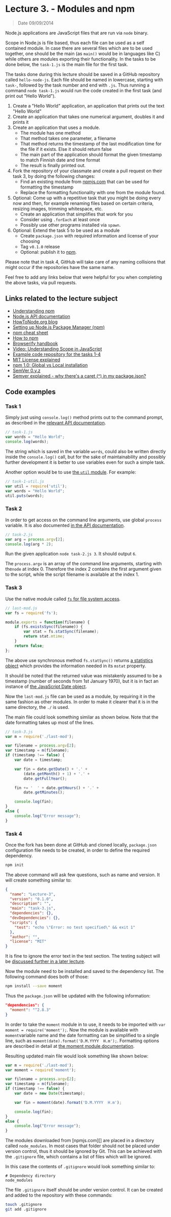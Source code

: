 # Lecture 3. - Modules and npm

> Date 09/09/2014

Node.js applications are JavaScript files that are run via `node` binary.

Scope in Node.js is file based, thus each file can be used as a self contained module. In case there are several files which are to be used together, one should be the main (as `main()` would be in languages like C) while others are modules exporting their functionality.
In the tasks to be done below, the `task-1.js` is the main file for the first task.

The tasks done during this lecture should be saved in a GitHub repository called `hello-node-js`. Each file should be named in lowercase, starting with `task-`, followed by the task number and end with `.js`.
Thus running a command `node task-1.js` would run the code created in the first task (and print out "Hello World").

1. Create a "Hello World" application, an application that prints out the text "Hello World"
2. Create an application that takes one numerical argument, doubles it and prints it
3. Create an application that uses a module.
    - The module has one method
    - That method takes one parameter, a filename
    - That method returns the timestamp of the last modification time for the file if it exists. Else it should return false
    - The main part of the application should format the given timestamp to match Finnish date and time format
    - The result is finally printed out.
4. Fork the repository of your classmate and create a pull request on their task 3, by doing the following changes:
    - Find an existing module from [npmjs.com][npm] that can be used for formatting the timestamp
    - Replace the formatting functionality with one from the module found.
5. Optional: Come up with a repetitive task that you might be doing every now and then, for example renaming files based on certain criteria, resizing images, trimming whitespace, etc.
    - Create an application that simplifies that work for you
    - Consider using `.forEach` at least once
    - Possibly use other programs installed via `spawn`.
6. Optional: Extend the task 5 to be used as a module
    - Create `package.json` with required information and license of your choosing
    - Tag `v0.1.0` release
    - Optional: publish it to [npm][].

Please note that in task 4, GitHub will take care of any naming collisions that might occur if the repositories have the same name.

Feel free to add any links below that were helpful for you when completing the above tasks, via pull requests.

## Links related to the lecture subject

* [Understanding npm](https://unpm.nodesource.com/ "Understanding npm")
* [Node.js API documentation][api]
* [HowToNode.org blog](http://howtonode.org/)
* [Setting up Node.js Package Manager (npm)](http://paazmaya.fi/setting-up-node.js-package-manager-npm "Setting up Node.js Package Manager (npm)")
* [npm cheat sheet](http://browsenpm.org/help "npm cheat sheet")
* [How to npm](https://www.npmjs.com/package/how-to-npm "A module to teach you how to module")
* [Browserify handbook](https://github.com/substack/browserify-handbook "how to build modular applications with browserify")
* [Video: Understanding Scope in JavaScript](https://www.youtube.com/watch?v=lTUyNW9oTLo "Understanding Scope in JavaScript")
* [Example code repository for the tasks 1-4](https://github.com/paazmaya/hello-node-js "Hello Node.js")
* [MIT License explained](https://tldrlegal.com/license/mit-license "A short, permissive software license")
* [npm 1.0: Global vs Local installation](http://blog.nodejs.org/2011/03/23/npm-1-0-global-vs-local-installation "npm 1.0: Global vs Local installation")
* [SemVer 0.y.z](http://www.forbeslindesay.co.uk/post/53849897522/semver-0-y-z "SemVer 0.y.z")
* [Semver explained - why there's a caret (^) in my package.json?](http://bytearcher.com/articles/semver-explained-why-theres-a-caret-in-my-package-json/ "Semver explained - why there's a caret (^) in my package.json?")

[npm]: https://www.npmjs.com/ "Node Packaged Modules"
[api]: http://nodejs.org/documentation/api/ "Node.js API Documentation"

## Code examples

### Task 1

Simply just using `console.log()` method prints out to the command prompt,
as described in the [relevant API documentation](http://nodejs.org/api/console.html#console_console_log_data "Prints to stdout with newline").

```js
// task-1.js
var words = "Hello World";
console.log(words);
```

The string which is saved in the variable `words`, could also be written directly inside the `console.log()` call, but for the sake of maintainability and possibly further development it is better to use variables even for such a simple task.

Another option would be to use [the `util` module](http://nodejs.org/api/util.html "util logging methods and other helpers"). For example:

```js
// task-1-util.js
var util = require('util');
var words = "Hello World";
util.puts(words);
```

### Task 2

In order to get access on the command line arguments, use global `process` variable.
It is also documented [in the API documentation](http://nodejs.org/api/process.html#process_process "The process object is a global object and can be accessed from anywhere").

```js
// task-2.js
var arg = process.argv[2];
console.log(arg * 2);
```

Run the given application `node task-2.js 3`. It should output `6`.

The `process.argv` is an array of the command line arguments, starting with the`node` at index 0.
Therefore the index 2 contains the first argument given to the script, while the script filename is available at the index 1.


### Task 3

Use the native module called [`fs` for file system access](http://nodejs.org/api/fs.html "File I/O is provided by simple wrappers around standard POSIX functions").

```js
// last-mod.js
var fs = require('fs');

module.exports = function(filename) {
	if (fs.existsSync(filename)) {
		var stat = fs.statSync(filename);
		return stat.mtime;
	}
	return false;
};
```

The above use synchronous method `fs.statSync()` returns [a statistics object](http://nodejs.org/api/fs.html#fs_class_fs_stats "Objects returned from fs.stat(), fs.lstat() and fs.fstat() and their synchronous counterparts are of this type")
which provides the information needed in its `mstat` property.

It should be noted that the returned value was mistakenly assumed to be a timestamp (number of seconds from 1st January 1970),
but it is in fact an instance of [the JavaScript Date object](https://developer.mozilla.org/en-US/docs/Web/JavaScript/Reference/Global_Objects/Date "Date objects are based on a time value that is the number of milliseconds since 1 January, 1970 UTC").

Now the `last-mod.js` file can be used as a module, by requiring it in the same fashion as other modules.
In order to make it clearer that it is in the same directory, the `./` is used.

The main file could look something similar as shown below. Note that the date formatting takes up most of the lines.

```js
// task-3.js
var m = require('./last-mod');

var filename = process.argv[2];
var timestamp = m(filename);
if (timestamp !== false) {
	var date = timestamp;

	var fin = date.getDate() + '.' +
		(date.getMonth() + 1) + '.' +
		date.getFullYear();

	fin += '  ' + date.getHours() + '.' +
		date.getMinutes();

	console.log(fin);
}
else {
	console.log("Error message");
}
```

### Task 4

Once the fork has been done at GitHub and cloned locally, `package.json` configuration file needs to be created, in order to define the required dependency.

```sh
npm init
```

The above command will ask few questions, such as name and version. It will create something similar to:

```json
{
  "name": "Lecture-3",
  "version": "0.1.0",
  "description": "",
  "main": "task-3.js",
  "dependencies": {},
  "devDependencies": {},
  "scripts": {
    "test": "echo \"Error: no test specified\" && exit 1"
  },
  "author": "",
  "license": "MIT"
}

```
It is fine to ignore the error text in the test section. The testing subject will be [discussed further in a later lecture]().

Now the module need to be installed and saved to the dependency list. The following command does both of those:

```sh
npm install --save moment
```

Thus the `package.json` will be updated with the following information:

```json
"dependencies": {
  "moment": "^2.8.3"
}
```

In order to take the `moment` module in to use, it needs to be imported with `var moment = require('moment');`.
Now the module is available with `moment`variable name and the date formatting can be simplified to a single line,
such as `moment(date).format('D.M.YYYY  H.m');`.
Formatting options are described in detail at
[the moment module documentation](http://momentjs.com/docs/#/displaying/format/ "Once parsing and manipulation are done, you need some way to display the moment").

Resulting updated main file would look something like shown below:

```js
var m = require('./last-mod');
var moment = require('moment');

var filename = process.argv[2];
var timestamp = m(filename);
if (timestamp !== false) {
	var date = new Date(timestamp);

	var fin = moment(date).format('D.M.YYYY  H.m');

	console.log(fin);
}
else {
	console.log("Error message");
}
```

The modules downloaded from [npmjs.com][] are placed in a directory called `node_modules`. In most cases that
folder should not be placed under version control, thus it should be ignored by Git.
This can be achieved with the `.gitignore` file, which contains a list of files which will be ignored.

In this case the contents of `.gitignore` would look something similar to:

```
# Dependency directory
node_modules
```

The file `.gitignore` itself should be under version control.
It can be created and added to the repository with these commands:

```sh
touch .gitignore
git add .gitignore
```
